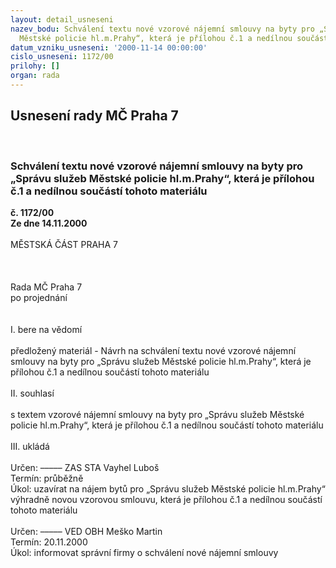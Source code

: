 ```yaml
---
layout: detail_usneseni
nazev_bodu: Schválení textu nové vzorové nájemní smlouvy na byty pro „Správu služeb
  Městské policie hl.m.Prahy“, která je přílohou č.1 a nedílnou součástí tohoto materiálu
datum_vzniku_usneseni: '2000-11-14 00:00:00'
cislo_usneseni: 1172/00
prilohy: []
organ: rada
---
```

<div id="ucUsn_pList" class="usn">
	<span><h2>Usnesení rady MČ Praha 7 </h2>
<br></span><div class="standBody">
<span><h3>Schválení textu nové vzorové nájemní smlouvy na byty pro „Správu služeb Městské policie hl.m.Prahy“, která je přílohou č.1 a nedílnou součástí tohoto materiálu</h3></span><div class="center">
		<strong>č. 1172/00</strong><br>
	</div>
<div class="center">
		<strong>Ze dne 14.11.2000</strong><br><br>
	</div>MĚSTSKÁ ČÁST PRAHA 7<br><br><br><br>Rada MČ Praha 7<br>po projednání<br><br><br>I.	bere na vědomí<br><br> předložený materiál - Návrh na schválení textu nové vzorové nájemní smlouvy na byty pro „Správu služeb Městské policie hl.m.Prahy“, která je přílohou č.1 a nedílnou součástí tohoto materiálu<br><br>II.	souhlasí <br><br>s textem vzorové nájemní smlouvy na byty pro „Správu služeb Městské policie hl.m.Prahy“, která je přílohou č.1 a nedílnou součástí tohoto materiálu<br><br>III.	ukládá <br><br> Určen:	–––––	ZAS STA Vayhel Luboš<br>Termín: průběžně<br>Úkol:	uzavírat na nájem bytů pro „Správu služeb Městské policie hl.m.Prahy“ výhradně novou vzorovou smlouvu, která je přílohou č.1 a nedílnou součástí tohoto materiálu <br> <br> Určen:	–––––	VED OBH Meško Martin<br>Termín: 20.11.2000<br>Úkol:	informovat správní firmy o schválení nové nájemní smlouvy<br> <br> <br> </div>
</div>